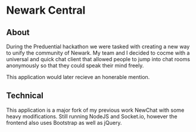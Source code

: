 # Newark Central
## About
During the Preduential hackathon we were tasked with creating a new way to unify the community of Newark. My team and I decided to cocme with a universal and quick chat client that allowed people to jump into chat rooms anonymously so that they could speak their mind freely.

This application would later recieve an honerable mention.

## Technical
This application is a major fork of my previous work NewChat with some heavy modifications. Still running NodeJS and Socket.io, however the frontend also uses Bootstrap as well as jQuery.
